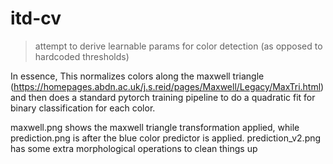# itd-cv

> attempt to derive learnable params for color detection (as opposed to hardcoded thresholds)

In essence, This normalizes colors along the maxwell triangle (https://homepages.abdn.ac.uk/j.s.reid/pages/Maxwell/Legacy/MaxTri.html) and then does a standard pytorch training pipeline to do a quadratic fit for binary classification for each color.

maxwell.png shows the maxwell triangle transformation applied, while prediction.png is after the blue color predictor is applied. prediction_v2.png has some extra morphological operations to clean things up
